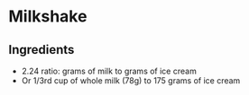 # Milkshake

## Ingredients

- 2.24 ratio: grams of milk to grams of ice cream
- Or 1/3rd cup of whole milk (78g) to 175 grams of ice cream
